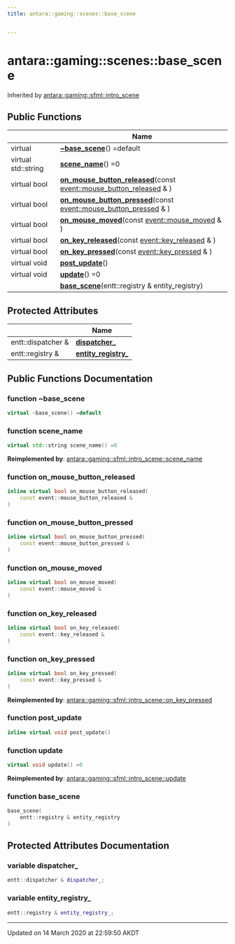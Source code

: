 ```yaml
---
title: antara::gaming::scenes::base_scene


---
```


# antara::gaming::scenes::base_scene









Inherited by [antara::gaming::sfml::intro_scene](Classes/classantara_1_1gaming_1_1sfml_1_1intro__scene.md)






## Public Functions

|                | Name           |
| -------------- | -------------- |
| virtual  | **[~base_scene](Classes/classantara_1_1gaming_1_1scenes_1_1base__scene.md#function-~base_scene)**() =default  |
| virtual std::string | **[scene_name](Classes/classantara_1_1gaming_1_1scenes_1_1base__scene.md#function-scene_name)**() =0  |
| virtual bool | **[on_mouse_button_released](Classes/classantara_1_1gaming_1_1scenes_1_1base__scene.md#function-on_mouse_button_released)**(const [event::mouse_button_released](Classes/structantara_1_1gaming_1_1event_1_1mouse__button__released.md) & )  |
| virtual bool | **[on_mouse_button_pressed](Classes/classantara_1_1gaming_1_1scenes_1_1base__scene.md#function-on_mouse_button_pressed)**(const [event::mouse_button_pressed](Classes/structantara_1_1gaming_1_1event_1_1mouse__button__pressed.md) & )  |
| virtual bool | **[on_mouse_moved](Classes/classantara_1_1gaming_1_1scenes_1_1base__scene.md#function-on_mouse_moved)**(const [event::mouse_moved](Classes/structantara_1_1gaming_1_1event_1_1mouse__moved.md) & )  |
| virtual bool | **[on_key_released](Classes/classantara_1_1gaming_1_1scenes_1_1base__scene.md#function-on_key_released)**(const [event::key_released](Classes/structantara_1_1gaming_1_1event_1_1key__released.md) & )  |
| virtual bool | **[on_key_pressed](Classes/classantara_1_1gaming_1_1scenes_1_1base__scene.md#function-on_key_pressed)**(const [event::key_pressed](Classes/structantara_1_1gaming_1_1event_1_1key__pressed.md) & )  |
| virtual void | **[post_update](Classes/classantara_1_1gaming_1_1scenes_1_1base__scene.md#function-post_update)**()  |
| virtual void | **[update](Classes/classantara_1_1gaming_1_1scenes_1_1base__scene.md#function-update)**() =0  |
|  | **[base_scene](Classes/classantara_1_1gaming_1_1scenes_1_1base__scene.md#function-base_scene)**(entt::registry & entity_registry)  |



## Protected Attributes

|                | Name           |
| -------------- | -------------- |
| entt::dispatcher & | **[dispatcher_](Classes/classantara_1_1gaming_1_1scenes_1_1base__scene.md#variable-dispatcher_)**  |
| entt::registry & | **[entity_registry_](Classes/classantara_1_1gaming_1_1scenes_1_1base__scene.md#variable-entity_registry_)**  |









## Public Functions Documentation

### function ~base_scene

```cpp
virtual ~base_scene() =default
```




























### function scene_name

```cpp
virtual std::string scene_name() =0
```

























**Reimplemented by**: [antara::gaming::sfml::intro_scene::scene_name](Classes/classantara_1_1gaming_1_1sfml_1_1intro__scene.md#function-scene_name)




### function on_mouse_button_released

```cpp
inline virtual bool on_mouse_button_released(
    const event::mouse_button_released & 
)
```




























### function on_mouse_button_pressed

```cpp
inline virtual bool on_mouse_button_pressed(
    const event::mouse_button_pressed & 
)
```




























### function on_mouse_moved

```cpp
inline virtual bool on_mouse_moved(
    const event::mouse_moved & 
)
```




























### function on_key_released

```cpp
inline virtual bool on_key_released(
    const event::key_released & 
)
```




























### function on_key_pressed

```cpp
inline virtual bool on_key_pressed(
    const event::key_pressed & 
)
```

























**Reimplemented by**: [antara::gaming::sfml::intro_scene::on_key_pressed](Classes/classantara_1_1gaming_1_1sfml_1_1intro__scene.md#function-on_key_pressed)




### function post_update

```cpp
inline virtual void post_update()
```




























### function update

```cpp
virtual void update() =0
```

























**Reimplemented by**: [antara::gaming::sfml::intro_scene::update](Classes/classantara_1_1gaming_1_1sfml_1_1intro__scene.md#function-update)




### function base_scene

```cpp
base_scene(
    entt::registry & entity_registry
)
```































## Protected Attributes Documentation

### variable dispatcher_

```cpp
entt::dispatcher & dispatcher_;
```




























### variable entity_registry_

```cpp
entt::registry & entity_registry_;
```































-------------------------------

Updated on 14 March 2020 at 22:59:50 AKDT